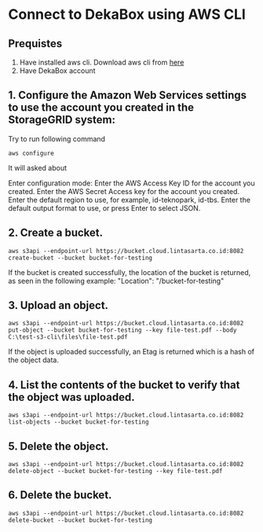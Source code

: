 # Connect to DekaBox using AWS CLI

## Prequistes

1. Have installed aws cli. Download aws cli from [here](https://aws.amazon.com/cli/)
2. Have DekaBox account

## 1. Configure the Amazon Web Services settings to use the account you created in the StorageGRID system:

Try to run following command

```
aws configure
```
It will asked about

Enter configuration mode: 
Enter the AWS Access Key ID for the account you created.
Enter the AWS Secret Access key for the account you created.
Enter the default region to use, for example, id-teknopark, id-tbs.
Enter the default output format to use, or press Enter to select JSON.


## 2. Create a bucket.

```
aws s3api --endpoint-url https://bucket.cloud.lintasarta.co.id:8082 create-bucket --bucket bucket-for-testing
```

If the bucket is created successfully, the location of the bucket is returned, as seen in the following example:
"Location": "/bucket-for-testing"

## 3. Upload an object.

```
aws s3api --endpoint-url https://bucket.cloud.lintasarta.co.id:8082 put-object --bucket bucket-for-testing --key file-test.pdf --body C:\test-s3-cli\files\file-test.pdf
```

If the object is uploaded successfully, an Etag is returned which is a hash of the object data.

## 4. List the contents of the bucket to verify that the object was uploaded.

```
aws s3api --endpoint-url https://bucket.cloud.lintasarta.co.id:8082 list-objects --bucket bucket-for-testing
```

## 5. Delete the object.

```
aws s3api --endpoint-url https://bucket.cloud.lintasarta.co.id:8082  delete-object --bucket bucket-for-testing --key file-test.pdf
```

## 6. Delete the bucket.

```
aws s3api --endpoint-url https://bucket.cloud.lintasarta.co.id:8082 delete-bucket --bucket bucket-for-testing
```